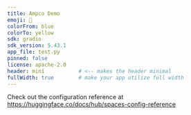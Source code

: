```yaml
---
title: Ampco Demo
emoji: 👀
colorFrom: blue
colorTo: yellow
sdk: gradio
sdk_version: 5.43.1
app_file: test.py
pinned: false
license: apache-2.0
header: mini           # <-- makes the header minimal
fullWidth: true        # make your app utilize full width
---
```


Check out the configuration reference at https://huggingface.co/docs/hub/spaces-config-reference

